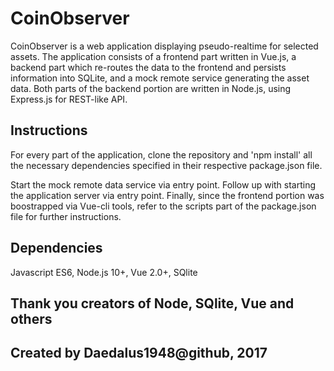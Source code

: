 # CoinObserver

CoinObserver is a web application displaying pseudo-realtime for selected assets.
The application consists of a frontend part written in Vue.js, a backend part 
which re-routes the data to the frontend and persists information into SQLite,
and a mock remote service generating the asset data. Both parts of the backend portion
are written in Node.js, using Express.js for REST-like API. 

## Instructions

For every part of the application, clone the repository and 'npm install' 
all the necessary dependencies specified in their respective package.json file.

Start the mock remote data service via entry point.
Follow up with starting the application server via entry point.
Finally, since the frontend portion was boostrapped via Vue-cli tools,
refer to the scripts part of the package.json file for further instructions.

## Dependencies

Javascript ES6, Node.js 10+, Vue 2.0+, SQlite

## Thank you creators of Node, SQlite, Vue and others 
## Created by Daedalus1948@github, 2017
